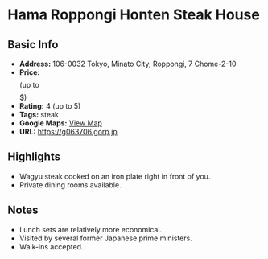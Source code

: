 # Hama Roppongi Honten Steak House

## Basic Info
- **Address:** 106-0032 Tokyo, Minato City, Roppongi, 7 Chome-2-10
- **Price:** $$$$ (up to $$$$$)
- **Rating:** 4 (up to 5)
- **Tags:** steak
- **Google Maps:** [View Map](https://maps.app.goo.gl/UfEsJtu6Rc2dM4ER9?g_st=ipc)  
- **URL:** https://g063706.gorp.jp

## Highlights
- Wagyu steak cooked on an iron plate right in front of you.
- Private dining rooms available.

## Notes
- Lunch sets are relatively more economical.
- Visited by several former Japanese prime ministers.
- Walk-ins accepted.